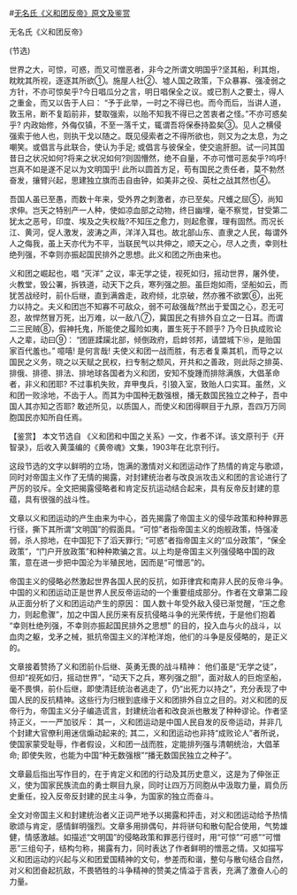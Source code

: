 #[无名氏《义和团反帝》原文及鉴赏](https://www.vrrw.net/wx/10382.html)

无名氏《义和团反帝》

(节选)

世界之大，可惊，可惑，而又可憎恶者，非今之所谓文明国乎?坚其船，利其炮，眈眈其所视，逐逐其所欲①。施屋人社②、墟人国之政策，下众暴寡、强凌弱之方针，不亦可惊矣乎?今日唱瓜分之言，明日唱保全之议。或已割人之要土，得人之重金，而又以告于人曰： “予于此举，一时之不得已也。而今而后，当讲人道，敦玉帛，断不复蹈前非，婪取强索，以贻不知我不得已之苦衷者之怪。”不亦可惑矣乎? 内政始修，外侮仅镇，不至一落千丈，辄谓吾将保泰持盈矣③。见人之横侵强索于他人也，则执干戈以随之。既见侵索者之不得所欲也，则又为之太息，为之嘲笑。或倡言与此联合，使认为手足; 或倡言与彼保全，使交逾肝胆。试一问其国昔日之状况如何?将来之状况如何?则固懵然，绝不自量，不亦可憎可恶矣乎?呜呼! 岂真不如是遂不足以为文明国乎! 此所以圆首方足，苟有国民之责任者，莫不勃然奋发，攘臂兴起，思建独立旗而击自由钟，如美非之役、英杜之战其然也④。

吾国人虽已至愚，而数十年来，受外界之刺激者，亦已至矣。尺蠖之屈⑤，尚知求伸。岂天之特别产一人种，使如凉血部之动物，终日幽埋，毫不察觉，甘受第二犹太之恶号，印度、埃及之失权哉?不知压之愈力，则起愈骤，理有固然。而况长江、黄河，促人激发，波涛之声，洋洋入耳也。故北部山东、直隶之人民，每谓外人之侮我，虽上天亦代为不平，当联民气以共伸之，顺天之心，尽人之责，幸则杜绝列强，不幸则亦振起国民排外之思想。此义和团之所由来也。

义和团之崛起也，唱 “灭洋” 之议，率无学之徒，视死如归，摇动世界，屠外使，火教堂，毁公署，拆铁道，动天下之兵，寒列强之胆。虽巨炮如雨，坚船如云，而犹苦战经时，前仆后继，直到满酋走，政府倾，北京破，然亦雅不欲罢⑥，出死力以持之。夫义和团岂不知寡不可敌众，弱不可敌强哉?然出于爱国之心，忍无可忍，故悍然冒万死，出万难，以一敌八⑦，冀国民之有排外自立之一日耳。而谓二三民贼⑧，假神托鬼，所能使之履险如夷，置生死于不顾乎? 乃今日执成败论人之辈，动曰⑨： “团匪蹂躏北部，倾倒政府，启衅邻邦，请盟城下⑩，是贻国家百代羞也。” 噫嘻! 是何言哉! 夫使义和团一战而胜，有志者复乘其机，而导之以国民之义务，晓之以天赋之民权，扫专制之颓风，开共和之善政，则此际之排英、排俄、排德、排法、排地球各国者为义和团，安知不旋踵而排除满族，大倡革命者，非义和团耶? 不过事机失败，弃甲曳兵，引狼入室，致贻人口实耳。虽然，义和团一败涂地，不齿于人。而其为中国种无数强根，播无数国民独立之种子，吾中国人其亦知之否耶? 敢述所见，以质国人，而使义和团得瞑目于九原，吾四万万同胞国民亦知所自任焉。



【鉴赏】 本文节选自 《义和团和中国之关系》一文，作者不详。该文原刊于《开智录》，后收入黄藻编的《黄帝魂》文集，1903年在北京刊行。

这段节选的文字以鲜明的立场，饱满的激情对义和团运动作了热情的肯定与歌颂，同时对帝国主义作了无情的揭露，对封建统治者与改良派攻击义和团的言论进行了严厉的驳斥。全文把揭露侵略者和肯定反抗运动结合起来，具有反帝反封建的意蕴，具有很强的战斗性。

文章以义和团运动的产生由来为中心，首先揭露了帝国主义的侵华政策和种种罪恶行径，撕下其所谓“文明国”的假面具。“可惊”者指帝国主义的炮舰政策，恃强凌弱，杀人掠地，在中国犯下了滔天罪行; “可惑”者指帝国主义的“瓜分政策”，“保全政策”，“门户开放政策”和种种欺骗之言。以上均是帝国主义列强侵略中国的政策，意在进一步把中国沦为半殖民地，因而是“可憎恶”的。

帝国主义的侵略必然激起世界各国人民的反抗，如菲律宾和南非人民的反帝斗争。中国的义和团运动正是世界人民反帝运动的一个重要组成部分。作者在文章第二段从正面分析了义和团运动产生的原因： 国人数十年受外敌入侵已渐觉醒，“压之愈力，则起愈骤”，加之中国人民历来有反抗侵略斗争的光荣传统，于是他们抱着 “幸则杜绝列强，不幸则亦振起国民排外之思想” 的目的，投入血与火的战斗，以血肉之躯，戈矛之械，抵抗帝国主义的洋枪洋炮，他们的斗争是反侵略的，是正义的。

文章接着赞扬了义和团前仆后继、英勇无畏的战斗精神： 他们虽是“无学之徒”，但却“视死如归，摇动世界”，“动天下之兵，寒列强之胆”，面对敌人的巨炮坚船，毫不畏惧，前仆后继，即使清廷统治者逃走了，仍“出死力以持之”，充分表现了中国人民的反抗精神。这些行为归根到底缘于义和团排外自立之目的。对义和团的反帝行为，帝国主义分子编造谎言，封建统治者和改良派也散发了种种谬论。作者坚持正义，一一严加驳斥： 其一，义和团运动是中国人民自发的反帝运动，并非几个封建大官僚利用迷信煽动起来的; 其二，义和团运动也非持“成败论人”者所说，使国家蒙受耻辱，作者假设，义和团一战而胜，定能排列强与清朝统治，大倡革命; 即使失败，也能为中国“种无数强根”“播无数国民独立之种子”。

文章最后指出写作目的，在于肯定义和团的行动及其历史意义，这是为了伸张正义，使为国家民族流血的勇士瞑目九泉，同时让四万万同胞从中汲取力量，肩负历史重任，投入反帝反封建的民主斗争，为国家的独立而奋斗。

全文对帝国主义和封建统治者义正词严地予以揭露和抨击，对义和团运动给予热情歌颂与肯定，感情鲜明强烈。文章多用排偶句，并将骈句和散句配合使用，气势雄健，情感激越。如描述“文明国”的侵略政策和罪恶行径时，用“可惊”“可惑”“可憎恶”三组句子，结构匀称，揭露有力，同时表达了作者鲜明的憎恶之情。又如描写义和团运动的兴起与义和团爱国精神的文句，参差而和谐，整句与散句结合自然，对义和团奋起抗敌，不畏牺牲的斗争精神的赞美之情溢于言表，充满了激奋人心的力量。

